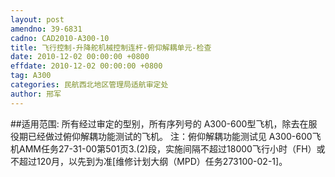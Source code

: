 ```yaml
---
layout: post
amendno: 39-6831
cadno: CAD2010-A300-10
title: 飞行控制-升降舵机械控制连杆-俯仰解耦单元-检查
date: 2010-12-02 00:00:00 +0800
effdate: 2010-12-02 00:00:00 +0800
tag: A300
categories: 民航西北地区管理局适航审定处
author: 邢军
---
```


##适用范围:
所有经过审定的型别，所有序列号的 A300-600型飞机，除去在服役期已经做过俯仰解耦功能测试的飞机。
注：俯仰解耦功能测试见 A300-600飞机AMM任务27-31-00第501页3.(2)段，实施间隔不超过18000飞行小时（FH）或不超过120月，以先到为准[维修计划大纲（MPD）任务273100-02-1]。

